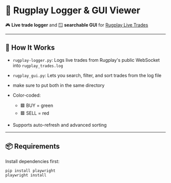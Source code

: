 # 🧾 Rugplay Logger & GUI Viewer

🎮 **Live trade logger** and 🪟 **searchable GUI** for [Rugplay Live Trades](rugplay.com/live)

---

## 🚀 How It Works

- `rugplay-logger.py`: Logs live trades from Rugplay's public WebSocket into `rugplay_trades.log`
- `rugplay_gui.py`: Lets you search, filter, and sort trades from the log file
- make sure to put both in the same directory

- Color-coded:
  - 🟩 BUY = green
  - 🟥 SELL = red
- Supports auto-refresh and advanced sorting

---

## 📦 Requirements

Install dependencies first:

```bash
pip install playwright
playwright install
